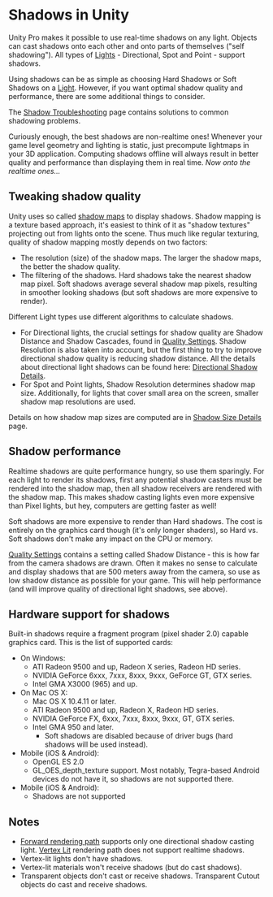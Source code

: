 Shadows in Unity
================



Unity Pro makes it possible to use real-time <span class=keyword>shadows</span> on any light. Objects can cast shadows onto each other and onto parts of themselves ("self shadowing"). All types of [Lights](class-light.html) - Directional, Spot and Point - support shadows.

Using shadows can be as simple as choosing <span class=menu>Hard Shadows</span> or <span class=menu>Soft Shadows</span> on a [Light](class-light.html). However, if you want optimal shadow quality and performance, there are some additional things to consider.

The [Shadow Troubleshooting](shadowtroubleshooting.html) page contains solutions to common shadowing problems.

Curiously enough, the best shadows are non-realtime ones! Whenever your game level geometry and lighting is static, just precompute lightmaps in your 3D application. Computing shadows offline will always result in better quality and performance than displaying them in real time. _Now onto the realtime ones..._


Tweaking shadow quality
-----------------------


Unity uses so called [shadow maps](http://en.wikipedia.org/wiki/shadow_mapping.html) to display shadows. Shadow mapping is a texture based approach, it's easiest to think of it as "shadow textures" projecting out from lights onto the scene. Thus much like regular texturing, quality of shadow mapping mostly depends on two factors:
* The <span class=keyword>resolution</span> (size) of the shadow maps. The larger the shadow maps, the better the shadow quality.
* The <span class=keyword>filtering</span> of the shadows. <span class=keyword>Hard shadows</span> take the nearest shadow map pixel. <span class=keyword>Soft shadows</span> average several shadow map pixels, resulting in smoother looking shadows (but soft shadows are more expensive to render).

Different <span class=component>Light</span> types use different algorithms to calculate shadows.
* For Directional lights, the crucial settings for shadow quality are <span class=menu>Shadow Distance</span> and <span class=menu>Shadow Cascades</span>, found in [Quality Settings](class-qualitysettings.html). <span class=menu>Shadow Resolution</span> is also taken into account, but the first thing to try to improve directional shadow quality is reducing shadow distance. All the details about directional light shadows can be found here: [Directional Shadow Details](directionalshadowdetails.html).
* For Spot and Point lights, <span class=menu>Shadow Resolution</span> determines shadow map size. Additionally, for lights that cover small area on the screen, smaller shadow map resolutions are used.

Details on how shadow map sizes are computed are in [Shadow Size Details](shadowsizedetails.html) page.


Shadow performance
------------------


Realtime shadows are quite performance hungry, so use them sparingly. For each light to render its shadows, first any potential shadow casters must be rendered into the shadow map, then all shadow receivers are rendered with the shadow map. This makes shadow casting lights even more expensive than <span class=keyword>Pixel lights</span>, but hey, computers are getting faster as well!

<span class=keyword>Soft shadows</span> are more expensive to render than <span class=keyword>Hard shadows</span>. The cost is entirely on the graphics card though (it's only longer shaders), so Hard vs. Soft shadows don't make any impact on the CPU or memory.

[Quality Settings](class-qualitysettings.html) contains a setting called <span class=menu>Shadow Distance</span> - this is how far from the camera shadows are drawn. Often it makes no sense to calculate and display shadows that are 500 meters away from the camera, so use as low shadow distance as possible for your game. This will help performance (and will improve quality of directional light shadows, see above).

<a id="hardware"></a>
Hardware support for shadows
----------------------------


Built-in shadows require a fragment program (pixel shader 2.0) capable graphics card. This is the list of supported cards:
* On Windows:
    * ATI Radeon 9500 and up, Radeon X series, Radeon HD series.
    * NVIDIA GeForce 6xxx, 7xxx, 8xxx, 9xxx, GeForce GT, GTX series.
    * Intel GMA X3000 (965) and up.
* On Mac OS X:
    * Mac OS X 10.4.11 or later.
    * ATI Radeon 9500 and up, Radeon X, Radeon HD series.
    * NVIDIA GeForce FX, 6xxx, 7xxx, 8xxx, 9xxx, GT, GTX series.
    * Intel GMA 950 and later.
        * Soft shadows are disabled because of driver bugs (hard shadows will be used instead).
* Mobile (iOS & Android):
    * OpenGL ES 2.0
    * GL_OES_depth_texture support. Most notably, Tegra-based Android devices do not have it, so shadows are not supported there.
* Mobile (iOS & Android):
    * Shadows are not supported

Notes
-----


* [Forward rendering path](rendertech-forwardrendering.html) supports only one directional shadow casting light. [Vertex Lit](rendertech-vertexlit.html) rendering path does not support realtime shadows.
* Vertex-lit lights don't have shadows.
* Vertex-lit materials won't receive shadows (but do cast shadows).
* Transparent objects don't cast or receive shadows. Transparent Cutout objects do cast and receive shadows.

